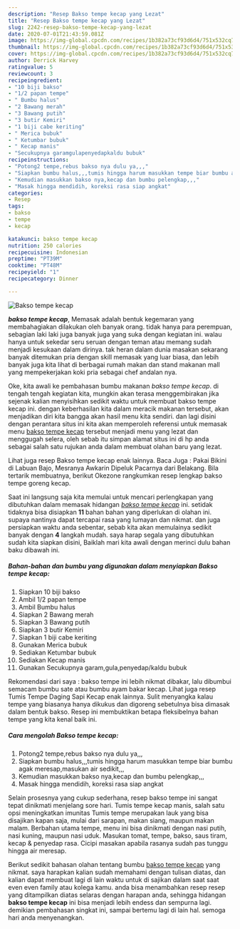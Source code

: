 ```yaml
---
description: "Resep Bakso tempe kecap yang Lezat"
title: "Resep Bakso tempe kecap yang Lezat"
slug: 2242-resep-bakso-tempe-kecap-yang-lezat
date: 2020-07-01T21:43:59.081Z
image: https://img-global.cpcdn.com/recipes/1b382a73cf93d6d4/751x532cq70/bakso-tempe-kecap-foto-resep-utama.jpg
thumbnail: https://img-global.cpcdn.com/recipes/1b382a73cf93d6d4/751x532cq70/bakso-tempe-kecap-foto-resep-utama.jpg
cover: https://img-global.cpcdn.com/recipes/1b382a73cf93d6d4/751x532cq70/bakso-tempe-kecap-foto-resep-utama.jpg
author: Derrick Harvey
ratingvalue: 5
reviewcount: 3
recipeingredient:
- "10 biji bakso"
- "1/2 papan tempe"
- " Bumbu halus"
- "2 Bawang merah"
- "3 Bawang putih"
- "3 butir Kemiri"
- "1 biji cabe keriting"
- " Merica bubuk"
- " Ketumbar bubuk"
- " Kecap manis"
- "Secukupnya garamgulapenyedapkaldu bubuk"
recipeinstructions:
- "Potong2 tempe,rebus bakso nya dulu ya,,,"
- "Siapkan bumbu halus,,,tumis hingga harum masukkan tempe biar bumbu agak meresap,masukan air sedikit,,,"
- "Kemudian masukkan bakso nya,kecap dan bumbu pelengkap,,,"
- "Masak hingga mendidih, koreksi rasa siap angkat"
categories:
- Resep
tags:
- bakso
- tempe
- kecap

katakunci: bakso tempe kecap 
nutrition: 250 calories
recipecuisine: Indonesian
preptime: "PT39M"
cooktime: "PT48M"
recipeyield: "1"
recipecategory: Dinner

---
```



![Bakso tempe kecap](https://img-global.cpcdn.com/recipes/1b382a73cf93d6d4/751x532cq70/bakso-tempe-kecap-foto-resep-utama.jpg)

<b><i>bakso tempe kecap</i></b>, Memasak adalah bentuk kegemaran yang membahagiakan dilakukan oleh banyak orang. tidak hanya para perempuan, sebagian laki laki juga banyak juga yang suka dengan kegiatan ini. walau hanya untuk sekedar seru seruan dengan teman atau memang sudah menjadi kesukaan dalam dirinya. tak heran dalam dunia masakan sekarang banyak ditemukan pria dengan skill memasak yang luar biasa, dan lebih banyak juga kita lihat di berbagai rumah makan dan stand makanan mall yang mempekerjakan koki pria sebagai chef andalan nya.

Oke, kita awali ke pembahasan bumbu makanan <i>bakso tempe kecap</i>. di tengah tengah kegiatan kita, mungkin akan terasa menggembirakan jika sejenak kalian menyisihkan sedikit waktu untuk membuat bakso tempe kecap ini. dengan keberhasilan kita dalam meracik makanan tersebut, akan menjadikan diri kita bangga akan hasil menu kita sendiri. dan lagi disini dengan perantara situs ini kita akan memperoleh referensi untuk memasak menu <u>bakso tempe kecap</u> tersebut menjadi menu yang lezat dan menggugah selera, oleh sebab itu simpan alamat situs ini di hp anda sebagai salah satu rujukan anda dalam membuat olahan baru yang lezat.

Lihat juga resep Bakso tempe kecap enak lainnya. Baca Juga : Pakai Bikini di Labuan Bajo, Mesranya Awkarin Dipeluk Pacarnya dari Belakang. Bila tertarik membuatnya, berikut Okezone rangkumkan resep lengkap bakso tempe goreng kecap.


Saat ini langsung saja kita memulai untuk mencari perlengkapan yang dibutuhkan dalam memasak hidangan <u><i>bakso tempe kecap</i></u> ini. setidak tidaknya bisa disiapkan <b>11</b> bahan bahan yang diperlukan di olahan ini. supaya nantinya dapat tercapai rasa yang lumayan dan nikmat. dan juga persiapkan waktu anda sebentar, sebab kita akan memulainya sedikit banyak dengan <b>4</b> langkah mudah. saya harap segala yang dibutuhkan sudah kita siapkan disini, Baiklah mari kita awali dengan merinci dulu bahan baku dibawah ini.

<!--inarticleads1-->

##### Bahan-bahan dan bumbu yang digunakan dalam menyiapkan Bakso tempe kecap:

1. Siapkan 10 biji bakso
1. Ambil 1/2 papan tempe
1. Ambil  Bumbu halus
1. Siapkan 2 Bawang merah
1. Siapkan 3 Bawang putih
1. Siapkan 3 butir Kemiri
1. Siapkan 1 biji cabe keriting
1. Gunakan  Merica bubuk
1. Sediakan  Ketumbar bubuk
1. Sediakan  Kecap manis
1. Gunakan Secukupnya garam,gula,penyedap/kaldu bubuk


Rekomendasi dari saya : bakso tempe ini lebih nikmat dibakar, lalu dibumbui semacam bumbu sate atau bumbu ayam bakar kecap. Lihat juga resep Tumis Tempe Daging Sapi Kecap enak lainnya. Sulit menyangka kalau tempe yang biasanya hanya dikukus dan digoreng sebetulnya bisa dimasak dalam bentuk bakso. Resep ini membuktikan betapa fleksibelnya bahan tempe yang kita kenal baik ini. 

<!--inarticleads2-->

##### Cara mengolah Bakso tempe kecap:

1. Potong2 tempe,rebus bakso nya dulu ya,,,
1. Siapkan bumbu halus,,,tumis hingga harum masukkan tempe biar bumbu agak meresap,masukan air sedikit,,,
1. Kemudian masukkan bakso nya,kecap dan bumbu pelengkap,,,
1. Masak hingga mendidih, koreksi rasa siap angkat


Selain prosesnya yang cukup sederhana, resep bakso tempe ini sangat tepat dinikmati menjelang sore hari. Tumis tempe kecap manis, salah satu opsi meningkatkan imunitas Tumis tempe merupakan lauk yang bisa disajikan kapan saja, mulai dari sarapan, makan siang, maupun makan malam. Berbahan utama tempe, menu ini bisa dinikmati dengan nasi putih, nasi kuning, maupun nasi uduk. Masukan tomat, tempe, bakso, saus tiram, kecap &amp; penyedap rasa. Cicipi masakan apabila rasanya sudah pas tunggu hingga air meresap. 

Berikut sedikit bahasan olahan tentang bumbu <u>bakso tempe kecap</u> yang nikmat. saya harapkan kalian sudah memahami dengan tulisan diatas, dan kalian dapat membuat lagi di lain waktu untuk di sajikan dalam saat saat even even family atau kolega kamu. anda bisa menambahkan resep resep yang ditampilkan diatas selaras dengan harapan anda, sehingga hidangan <b>bakso tempe kecap</b> ini bisa menjadi lebih endess dan sempurna lagi. demikian pembahasan singkat ini, sampai bertemu lagi di lain hal. semoga hari anda menyenangkan.

